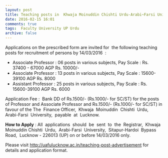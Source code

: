 ```yaml
---
layout: post
title: Teaching posts in  Khwaja Moinuddin Chishti Urdu-Arabi~Farsi University Lucknow last date 14th March-2016   
date: 2016-02-15 16:01
comments: true
tags:  Faculty University UP Urdu 
archive: false
---
```

Applications on the prescribed form are invited for  the following teaching posts for recruitment of persons by 14/03/2016  :


- Associate Professor : 06 posts in various subjects, Pay Scale : Rs. 37400 - 67000 AGP Rs. 10000/- 
- Associate Professor : 13 posts in various subjects, Pay Scale : 15600-39100 AGP Rs. 8000
- Assistant Professor : 25 posts in various subjects, Pay Scale : Rs. 15600-39100 AGP Rs. 6000



Application Fee :  Bank DD of Rs.1500/- (Rs.1000/- for SC/ST) for the posts of Professor and Associate Professor and Rs.1500/- (Rs.1000/- for SC/ST) in favour of the The  Finance Officer,  Khwaja  Moinuddin  Chishti  Urdu,  Arabi-Farsi  University,  payable  at  Lucknow.

**How to Apply** : All  applications  should  be  sent  to  the  Registrar,  Khwaja  Moinuddin Chishti  Urdu,  Arabi-Farsi  University,  Sitapur-Hardoi  Bypass  Road,  Lucknow - 226013 (UP) on or before 14/03/2016 only.

Please visit <http://uafulucknow.ac.in/teaching-post-advertisement> for details and application format. 



